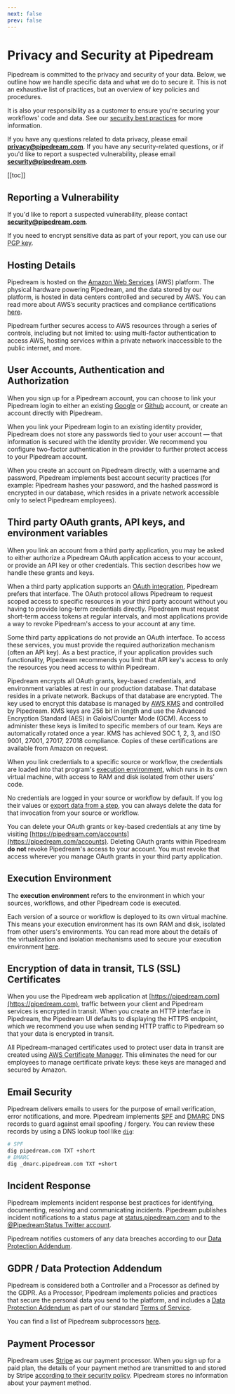 ```yaml
---
next: false
prev: false
---
```


# Privacy and Security at Pipedream

Pipedream is committed to the privacy and security of your data. Below, we outline how we handle specific data and what we do to secure it. This is not an exhaustive list of practices, but an overview of key policies and procedures.

It is also your responsibility as a customer to ensure you're securing your workflows' code and data. See our [security best practices](/privacy-and-security/best-practices/) for more information.

If you have any questions related to data privacy, please email <span style="font-weight: bold">privacy@pipedream.com</span>. If you have any security-related questions, or if you'd like to report a suspected vulnerability, please email <span style="font-weight: bold">security@pipedream.com</span>.

[[toc]]

## Reporting a Vulnerability

If you'd like to report a suspected vulnerability, please contact <span style="font-weight: bold">security@pipedream.com</span>.

If you need to encrypt sensitive data as part of your report, you can use our [PGP key](/security/pgp-key/).

## Hosting Details

Pipedream is hosted on the [Amazon Web Services](https://aws.amazon.com/) (AWS) platform. The physical hardware powering Pipedream, and the data stored by our platform, is hosted in data centers controlled and secured by AWS. You can read more about AWS’s security practices and compliance certifications [here](https://aws.amazon.com/security/).

Pipedream further secures access to AWS resources through a series of controls, including but not limited to: using multi-factor authentication to access AWS, hosting services within a private network inaccessible to the public internet, and more.

## User Accounts, Authentication and Authorization

When you sign up for a Pipedream account, you can choose to link your Pipedream login to either an existing [Google](https://google.com) or [Github](https://github.com) account, or create an account directly with Pipedream.

When you link your Pipedream login to an existing identity provider, Pipedream does not store any passwords tied to your user account — that information is secured with the identity provider. We recommend you configure two-factor authentication in the provider to further protect access to your Pipedream account.

When you create an account on Pipedream directly, with a username and password, Pipedream implements best account security practices (for example: Pipedream hashes your password, and the hashed password is encrypted in our database, which resides in a private network accessible only to select Pipedream employees).

## Third party OAuth grants, API keys, and environment variables

When you link an account from a third party application, you may be asked to either authorize a Pipedream OAuth application access to your account, or provide an API key or other credentials. This section describes how we handle these grants and keys.

When a third party application supports an [OAuth integration](https://oauth.net/2/), Pipedream prefers that interface. The OAuth protocol allows Pipedream to request scoped access to specific resources in your third party account without you having to provide long-term credentials directly. Pipedream must request short-term access tokens at regular intervals, and most applications provide a way to revoke Pipedream's access to your account at any time.

Some third party applications do not provide an OAuth interface. To access these services, you must provide the required authorization mechanism (often an API key). As a best practice, if your application provides such functionality, Pipedream recommends you limit that API key's access to only the resources you need access to within Pipedream.

Pipedream encrypts all OAuth grants, key-based credentials, and environment variables at rest in our production database. That database resides in a private network. Backups of that database are encrypted. The key used to encrypt this database is managed by [AWS KMS](https://aws.amazon.com/kms/) and controlled by Pipedream. KMS keys are 256 bit in length and use the Advanced Encryption Standard (AES) in Galois/Counter Mode (GCM). Access to administer these keys is limited to specific members of our team. Keys are automatically rotated once a year. KMS has achieved SOC 1, 2, 3, and ISO 9001, 27001, 27017, 27018 compliance. Copies of these certifications are available from Amazon on request.

When you link credentials to a specific source or workflow, the credentials are loaded into that program's [execution environment](#execution-environment), which runs in its own virtual machine, with access to RAM and disk isolated from other users' code.

No credentials are logged in your source or workflow by default. If you log their values or [export data from a step](/workflows/steps/#step-exports), you can always delete the data for that invocation from your source or workflow.

You can delete your OAuth grants or key-based credentials at any time by visiting [https://pipedream.com/accounts](https://pipedream.com/accounts). Deleting OAuth grants within Pipedream **do not** revoke Pipedream's access to your account. You must revoke that access wherever you manage OAuth grants in your third party application.

## Execution Environment

The **execution environment** refers to the environment in which your sources, workflows, and other Pipedream code is executed.

Each version of a source or workflow is deployed to its own virtual machine. This means your execution environment has its own RAM and disk, isolated from other users's environments. You can read more about the details of the virtualization and isolation mechanisms used to secure your execution environment [here](https://firecracker-microvm.github.io/).

## Encryption of data in transit, TLS (SSL) Certificates

When you use the Pipedream web application at [https://pipedream.com](https://pipedream.com), traffic between your client and Pipedream services is encrypted in transit. When you create an HTTP interface in Pipedream, the Pipedream UI defaults to displaying the HTTPS endpoint, which we recommend you use when sending HTTP traffic to Pipedream so that your data is encrypted in transit.

All Pipedream-managed certificates used to protect user data in transit are created using [AWS Certificate Manager](https://aws.amazon.com/certificate-manager/). This eliminates the need for our employees to manage certificate private keys: these keys are managed and secured by Amazon.

## Email Security

Pipedream delivers emails to users for the purpose of email verification, error notifications, and more. Pipedream implements [SPF](https://en.wikipedia.org/wiki/Sender_Policy_Framework) and [DMARC](https://en.wikipedia.org/wiki/DMARC) DNS records to guard against email spoofing / forgery. You can review these records by using a DNS lookup tool like [`dig`](<https://en.wikipedia.org/wiki/Dig_(command)>):

```bash
# SPF
dig pipedream.com TXT +short
# DMARC
dig _dmarc.pipedream.com TXT +short
```

## Incident Response

Pipedream implements incident response best practices for identifying, documenting, resolving and communicating incidents. Pipedream publishes incident notifications to a status page at [status.pipedream.com](https://status.pipedream.com/) and to the [@PipedreamStatus Twitter account](https://twitter.com/pipedreamstatus).

Pipedream notifies customers of any data breaches according to our [Data Protection Addendum](https://pipedream.com/dpa).

## GDPR / Data Protection Addendum

Pipedream is considered both a Controller and a Processor as defined by the GDPR. As a Processor, Pipedream implements policies and practices that secure the personal data you send to the platform, and includes a [Data Protection Addendum](https://pipedream.com/dpa) as part of our standard [Terms of Service](https://pipedream.com/terms).

You can find a list of Pipedream subprocessors [here](/subprocessors/).

## Payment Processor

Pipedream uses [Stripe](https://stripe.com) as our payment processor. When you sign up for a paid plan, the details of your payment method are transmitted to and stored by Stripe [according to their security policy](https://stripe.com/docs/security/stripe). Pipedream stores no information about your payment method.
